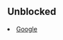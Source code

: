 <title>Jsploit V1.1</title>
  <div class="row">
     <div class="column">
        <h2>Unblocked</h2>
        <li><a href="https://JsploitV1.github.io/google.html">Google</a></li>
